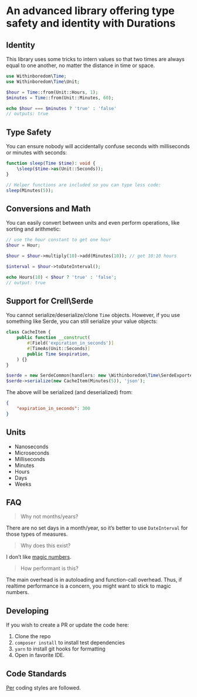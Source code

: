 # An advanced library offering type safety and identity with Durations

## Identity

This library uses some tricks to intern values so that two times are always equal to one another,
no matter the distance in time or space.

```php
use Withinboredom\Time;
use Withinboredom\Time\Unit;

$hour = Time::from(Unit::Hours, 1);
$minutes = Time::from(Unit::Minutes, 60);

echo $hour === $minutes ? 'true' : 'false'
// outputs: true
```

## Type Safety

You can ensure nobody will accidentally confuse seconds with milliseconds or minutes with seconds:

```php
function sleep(Time $time): void {
    \sleep($time->as(Unit::Seconds));
}

// Helper functions are included so you can type less code:
sleep(Minutes(5));
```

## Conversions and Math

You can easily convert between units and even perform operations, like sorting and arithmetic:

```php
// use the hour constant to get one hour
$hour = Hour;

$hour = $hour->multiply(10)->add(Minutes(10)); // get 10:10 hours

$interval = $hour->toDateInterval();

echo Hours(10) < $hour ? 'true' : 'false';
// output: true
```

## Support for Crell\Serde

You cannot serialize/deserialize/clone `Time` objects.
However, if you use something like Serde, you can still serialize your value objects:

```php
class CacheItem {
    public function __construct(
        #[Field('expiration_in_seconds')]
        #[TimeAs(Unit::Seconds)]
        public Time $expiration,
    ) {}
}

$serde = new SerdeCommon(handlers: new \Withinboredom\Time\SerdeExporter());
$serde->serialize(new CacheItem(Minutes(5)), 'json');
```

The above will be serialized (and deserialized) from:

```json
{
    "expiration_in_seconds": 300
}
```

## Units

- Nanoseconds
- Microseconds
- Milliseconds
- Minutes
- Hours
- Days
- Weeks

## FAQ

> Why not months/years?

There are no set days in a month/year, so it’s better to use `DateInterval` for those types of measures.

> Why does this exist?

I don’t like [magic numbers](https://en.wikipedia.org/wiki/Magic_number_(programming)#:~:text=Magic%20numbers%20are%20common%20in%20programs%20across%20many,have%20such%20constants%20that%20identify%20the%20contained%20data.).

> How performant is this?

The main overhead is in autoloading and function-call overhead. Thus, if realtime performance is a concern, you might
want to stick to magic numbers.

## Developing

If you wish to create a PR or update the code here:

1. Clone the repo
2. `composer install` to install test dependencies
3. `yarn` to install git hooks for formatting
4. Open in favorite IDE.

## Code Standards

[Per](https://www.php-fig.org/per/coding-style/) coding styles are followed.
